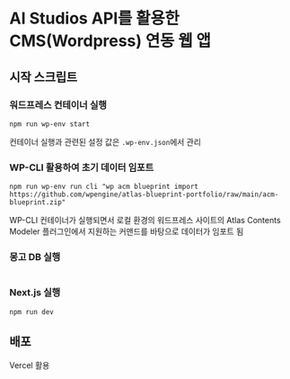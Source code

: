 # AI Studios API를 활용한 CMS(Wordpress) 연동 웹 앱

## 시작 스크립트

### 워드프레스 컨테이너 실행

```shell
npm run wp-env start
```

컨테이너 실행과 관련된 설정 값은 `.wp-env.json`에서 관리

### WP-CLI 활용하여 초기 데이터 임포트

```shell
npm run wp-env run cli "wp acm blueprint import https://github.com/wpengine/atlas-blueprint-portfolio/raw/main/acm-blueprint.zip"
```

WP-CLI 컨테이너가 실행되면서 로컬 환경의 워드프레스 사이트의 Atlas Contents Modeler 플러그인에서 지원하는 커맨드를 바탕으로 데이터가 임포트 됨

### 몽고 DB 실행

```shell

```

### Next.js 실행

```shell
npm run dev
```

## 배포

Vercel 활용

